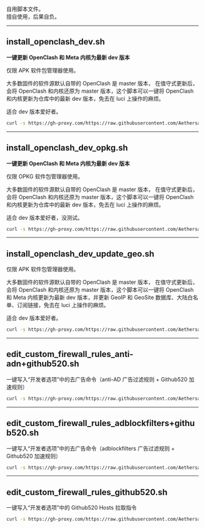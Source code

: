 自用脚本文件。  
擅自使用，后果自负。  

***

## install_openclash_dev.sh  

**一键更新 OpenClash 和 Meta 内核为最新 dev 版本**  

仅限 APK 软件包管理器使用。  

大多数固件的软件源默认自带的 OpenClash 是 master 版本， 在值守式更新后，会将 OpenClash 和内核还原为 master 版本，这个脚本可以一键将 OpenClash 和内核更新为仓库中的最新 dev 版本，免去在 luci 上操作的麻烦。  

适合 dev 版本爱好者。  

```bash
curl -s https://gh-proxy.com/https://raw.githubusercontent.com/Aethersailor/Custom_OpenClash_Rules/refs/heads/main/shell/install_openclash_dev.sh | sh
```

***


## install_openclash_dev_opkg.sh 

**一键更新 OpenClash 和 Meta 内核为最新 dev 版本**  

仅限 OPKG 软件包管理器使用。  

大多数固件的软件源默认自带的 OpenClash 是 master 版本， 在值守式更新后，会将 OpenClash 和内核还原为 master 版本，这个脚本可以一键将 OpenClash 和内核更新为仓库中的最新 dev 版本，免去在 luci 上操作的麻烦。  

适合 dev 版本爱好者，没测试。  

```bash
curl -s https://gh-proxy.com/https://raw.githubusercontent.com/Aethersailor/Custom_OpenClash_Rules/refs/heads/main/shell/install_openclash_dev_opkg.sh | sh
```

***
  

## install_openclash_dev_update_geo.sh  

仅限 APK 软件包管理器使用。 

大多数固件的软件源默认自带的 OpenClash 是 master 版本， 在值守式更新后，会将 OpenClash 和内核还原为 master 版本，这个脚本可以一键将 OpenClash 和 Meta 内核更新为最新 dev 版本，并更新 GeoIP 和 GeoSite 数据库、大陆白名单、订阅链接，免去在 luci 上操作的麻烦。  


适合 dev 版本爱好者。 

```bash
curl -s https://gh-proxy.com/https://raw.githubusercontent.com/Aethersailor/Custom_OpenClash_Rules/refs/heads/main/shell/install_openclash_dev_update_geo.sh | sh
```

***


## edit_custom_firewall_rules_anti-adn+github520.sh  

一键写入“开发者选项”中的去广告命令（anti-AD 广告过滤规则 + Github520 加速规则）  

```bash
curl -s https://gh-proxy.com/https://raw.githubusercontent.com/Aethersailor/Custom_OpenClash_Rules/refs/heads/main/shell/edit_custom_firewall_rules_anti-adn+github520.sh | sh
```

***


## edit_custom_firewall_rules_adblockfilters+github520.sh  

一键写入“开发者选项”中的去广告命令（adblockfilters 广告过滤规则 + Github520 加速规则）  

```bash
curl -s https://gh-proxy.com/https://raw.githubusercontent.com/Aethersailor/Custom_OpenClash_Rules/refs/heads/main/shell/edit_custom_firewall_rules_adblockfilters+github520.sh | sh
```

***


## edit_custom_firewall_rules_github520.sh  

一键写入“开发者选项”中的 Github520 Hosts 拉取指令  

```bash
curl -s https://gh-proxy.com/https://raw.githubusercontent.com/Aethersailor/Custom_OpenClash_Rules/refs/heads/main/shell/edit_custom_firewall_rules_github520.sh | sh
```
